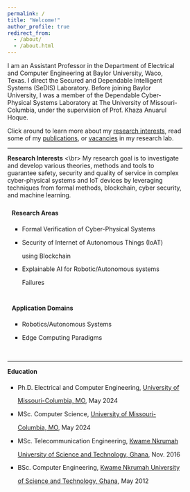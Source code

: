 ```yaml
---
permalink: /
title: "Welcome!"
author_profile: true
redirect_from: 
  - /about/
  - /about.html
---
```

I am an Assistant Professor in the Department of Electrical and Computer Engineering at Baylor University, Waco, Texas. I direct the Secured and Dependable Intelligent Systems (SeDIS) Laboratory. Before joining Baylor University, I was a member of the Dependable Cyber-Physical Systems Laboratory at The University of Missouri-Columbia, under the supervision of Prof. Khaza Anuarul Hoque.  

Click around to learn more about my <a href="https://ebonnah.github.io/research/">research interests</a>, read some of my <a href="https://ebonnah.github.io/publications/">publications</a>, or <a href="https://ebonnah.github.io/vacancies/">vacancies</a> in my research lab.
<hr>

<b>Research Interests</b> <\br>
My research goal is to investigate and develop various theories, methods and tools to guarantee safety, security and quality of service in complex cyber-physical systems and IoT devices by leveraging techniques from formal methods, blockchain, cyber security, and machine learning.
<meta name="viewport" content="width=device-width, initial-scale=1">
<style>
* {
  box-sizing: border-box;
}
/* Create two equal columns that floats next to each other */
.column {
  float: left;
  width: 50%;
  padding: 10px;
}
/* Clear floats after the columns */
.row:after {
  content: "";
  display: table;
  clear: both;
}
/* Responsive layout - makes the two columns stack on top of each other instead of next to each other */
@media screen and (max-width: 1000px) {
  .column {
    width: 100%;
  }
}
</style>
<div class="row">
  <div class="column">
    <b>Research Areas</b>
      <ul style="list-style-type:square;line-height:220%">
        <li>Formal Verification of Cyber-Physical Systems</li>
        <li> Security of Internet of Autonomous Things (IoAT) using Blockchain</li>
        <li>Explainable AI for Robotic/Autonomous systems Failures</li>        
    </ul>
  </div>
  <div class="column">
    <b>Application Domains</b>
    <p>
      <ul style="list-style-type:square;line-height:220%">
        <li>Robotics/Autonomous Systems</li>
        <li>Edge Computing Paradigms</li>
    </ul>
    </p>
  </div>
</div>
<hr>

<b>Education</b>
<ul style="list-style-type:square;line-height:220%">
<li>Ph.D. Electrical and Computer Engineering, <a href="https://missouri.edu/">University of Missouri-Columbia, MO</a>, May 2024</li>
<li>MSc. Computer Science, <a href="https://missouri.edu/">University of Missouri-Columbia, MO</a>, May 2024</li>
<li>MSc. Telecommunication Engineering, <a href="https://www.knust.edu.gh//">Kwame Nkrumah University of Science and Technology, Ghana</a>, Nov. 2016</li>
<li>BSc. Computer Engineering, <a href="https://www.knust.edu.gh//">Kwame Nkrumah University of Science and Technology, Ghana</a>, May 2012</li>
</ul>


